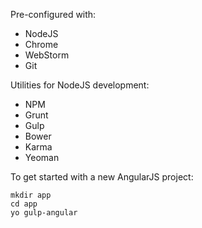 Pre-configured with:
* NodeJS
* Chrome
* WebStorm
* Git

Utilities for NodeJS development:
* NPM
* Grunt
* Gulp
* Bower
* Karma
* Yeoman

To get started with a new AngularJS project:
```
mkdir app
cd app
yo gulp-angular
```
